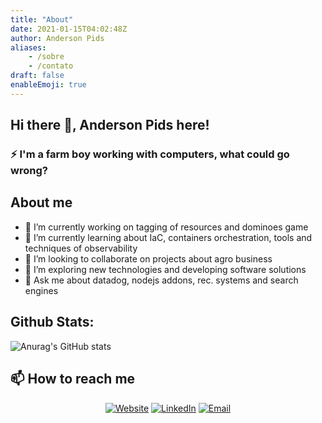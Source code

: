 ```yaml
---
title: "About"
date: 2021-01-15T04:02:48Z
author: Anderson Pids
aliases: 
    - /sobre
    - /contato
draft: false
enableEmoji: true
---
```


## Hi there 👋, Anderson Pids here!

### ⚡ I'm a farm boy working with computers, what could go wrong?

<!--
**anderson-pids/anderson-pids** is a ✨ _special_ ✨ repository because its `README.md` (this file) appears on your GitHub profile.

-->

## About me
- 🔭 I’m currently working on tagging of resources and dominoes game
- 🌱 I’m currently learning about IaC, containers orchestration, tools and techniques of observability
- 👯 I’m looking to collaborate on projects about agro business
- 🤔 I’m exploring new technologies and developing software solutions
- 💬 Ask me about datadog, nodejs addons, rec. systems and search engines

## Github Stats:

![Anurag's GitHub stats](https://github-readme-stats.vercel.app/api?username=anderson-pids&?count_private=true&show_icons=true&theme=dracula)

## 📫 How to reach me
<p align="center">
<a href="https://anderson-pids.com.br/"><img alt="Website" src="https://img.shields.io/badge/Website-anderson--pids.com-blue?style=flat-square&logo=google-chrome"></a>
<a href="https://www.linkedin.com/in/andersonpimentel/"><img alt="LinkedIn" src="https://img.shields.io/badge/LinkedIn-Anderson%20Pimentel-blue?style=flat-square&logo=linkedin"></a>
<a href="mailto:apds.anderson@gmail.com"><img alt="Email" src="https://img.shields.io/badge/Email-apds.anderson@gmail.com-blue?style=flat-square&logo=gmail"></a>
</p>